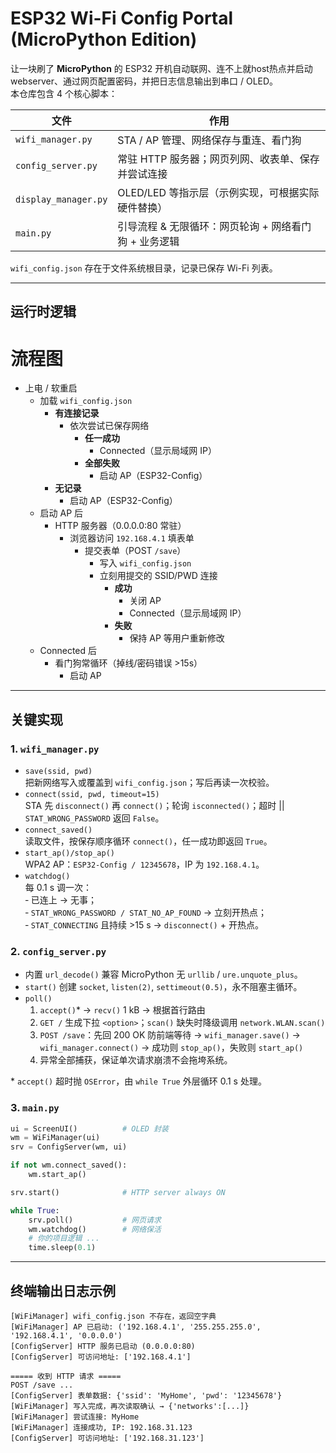 # ESP32 Wi-Fi Config Portal (MicroPython Edition)

让一块刷了 **MicroPython** 的 ESP32 开机自动联网、连不上就host热点并启动webserver、通过网页配置密码，并把日志信息输出到串口 / OLED。  
本仓库包含 4 个核心脚本：

| 文件               | 作用                                                         |
| ------------------ | ------------------------------------------------------------ |
| `wifi_manager.py`  | STA / AP 管理、网络保存与重连、看门狗                         |
| `config_server.py` | 常驻 HTTP 服务器；网页列网、收表单、保存并尝试连接            |
| `display_manager.py` | OLED/LED 等指示层（示例实现，可根据实际硬件替换）           |
| `main.py`          | 引导流程 & 无限循环：网页轮询 + 网络看门狗 + 业务逻辑         |

`wifi_config.json` 存在于文件系统根目录，记录已保存 Wi-Fi 列表。

---

## 运行时逻辑

# 流程图

- 上电 / 软重启
  - 加载 `wifi_config.json`
    - **有连接记录**
      - 依次尝试已保存网络
        - **任一成功**
          - Connected（显示局域网 IP）
        - **全部失败**
          - 启动 AP（ESP32-Config）
    - **无记录**
      - 启动 AP（ESP32-Config）
  - 启动 AP 后
    - HTTP 服务器（0.0.0.0:80 常驻）
      - 浏览器访问 `192.168.4.1` 填表单
        - 提交表单（POST `/save`）
          - 写入 `wifi_config.json`
          - 立刻用提交的 SSID/PWD 连接
            - **成功**
              - 关闭 AP
              - Connected（显示局域网 IP）
            - **失败**
              - 保持 AP 等用户重新修改
  - Connected 后
    - 看门狗常循环（掉线/密码错误 >15s）
      - 启动 AP

---

## 关键实现

### 1. `wifi_manager.py`

* `save(ssid, pwd)`  
  把新网络写入或覆盖到 `wifi_config.json`；写后再读一次校验。
* `connect(ssid, pwd, timeout=15)`  
  STA 先 `disconnect()` 再 `connect()`；轮询 `isconnected()`；超时 || `STAT_WRONG_PASSWORD` 返回 `False`。
* `connect_saved()`  
  读取文件，按保存顺序循环 `connect()`，任一成功即返回 `True`。
* `start_ap()/stop_ap()`  
  WPA2 AP：`ESP32-Config / 12345678`，IP 为 `192.168.4.1`。
* `watchdog()`  
  每 0.1 s 调一次：  
  ‑ 已连上 → 无事；  
  ‑ `STAT_WRONG_PASSWORD / STAT_NO_AP_FOUND` → 立刻开热点；  
  ‑ `STAT_CONNECTING` 且持续 >15 s → `disconnect()` + 开热点。

### 2. `config_server.py`

* 内置 `url_decode()` 兼容 MicroPython 无 `urllib` / `ure.unquote_plus`。  
* `start()` 创建 `socket`, `listen(2)`, `settimeout(0.5)`，永不阻塞主循环。  
* `poll()`  
  1. `accept()`\* → `recv()` 1 kB → 根据首行路由  
  2. `GET /` 生成下拉 `<option>`；`scan()` 缺失时降级调用 `network.WLAN.scan()`  
  3. `POST /save`：先回 200 OK 防前端等待 → `wifi_manager.save()` → `wifi_manager.connect()` → 成功则 `stop_ap()`，失败则 `start_ap()`  
  4. 异常全部捕获，保证单次请求崩溃不会拖垮系统。

\* `accept()` 超时抛 `OSError`，由 `while True` 外层循环 0.1 s 处理。

### 3. `main.py`

```python
ui = ScreenUI()          # OLED 封装
wm = WiFiManager(ui)
srv = ConfigServer(wm, ui)

if not wm.connect_saved():
    wm.start_ap()

srv.start()              # HTTP server always ON

while True:
    srv.poll()           # 网页请求
    wm.watchdog()        # 网络保活
    # 你的项目逻辑 ...
    time.sleep(0.1)
```



---


## 终端输出日志示例

```
[WiFiManager] wifi_config.json 不存在，返回空字典
[WiFiManager] AP 已启动: ('192.168.4.1', '255.255.255.0', '192.168.4.1', '0.0.0.0')
[ConfigServer] HTTP 服务已启动 (0.0.0.0:80)
[ConfigServer] 可访问地址: ['192.168.4.1']

===== 收到 HTTP 请求 =====
POST /save ...
[ConfigServer] 表单数据: {'ssid': 'MyHome', 'pwd': '12345678'}
[WiFiManager] 写入完成，再次读取确认 → {'networks':[...]}
[WiFiManager] 尝试连接: MyHome
[WiFiManager] 连接成功, IP: 192.168.31.123
[ConfigServer] 可访问地址: ['192.168.31.123']
